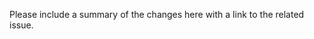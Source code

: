 <!--- Please see CONTRIBUTING.md in the root of this project before making a pull request. -->

Please include a summary of the changes here with a link to the related issue.
